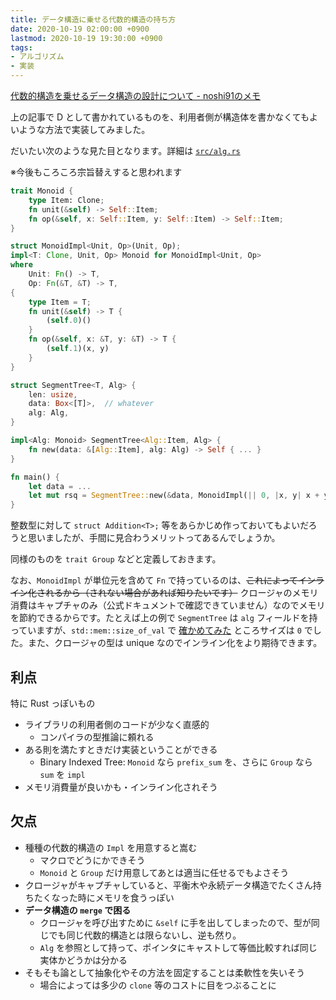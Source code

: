 ```yaml
---
title: データ構造に乗せる代数的構造の持ち方
date: 2020-10-19 02:00:00 +0900
lastmod: 2020-10-19 19:30:00 +0900
tags:
- アルゴリズム
- 実装
---
```


[代数的構造を乗せるデータ構造の設計について - noshi91のメモ](https://noshi91.hatenablog.com/entry/2020/04/22/212649)

上の記事で D として書かれているものを、利用者側が構造体を書かなくてもよいような方法で実装してみました。

だいたい次のような見た目となります。詳細は [`src/alg.rs`](https://github.com/shino16/cpr/blob/main/src/alg.rs)

※今後もころころ宗旨替えすると思われます

```rust
trait Monoid {
    type Item: Clone;
    fn unit(&self) -> Self::Item;
    fn op(&self, x: Self::Item, y: Self::Item) -> Self::Item;
}

struct MonoidImpl<Unit, Op>(Unit, Op);
impl<T: Clone, Unit, Op> Monoid for MonoidImpl<Unit, Op>
where
    Unit: Fn() -> T,
    Op: Fn(&T, &T) -> T,
{
    type Item = T;
    fn unit(&self) -> T {
        (self.0)()
    }
    fn op(&self, x: &T, y: &T) -> T {
        (self.1)(x, y)
    }
}

struct SegmentTree<T, Alg> {
    len: usize,
    data: Box<[T]>,  // whatever
    alg: Alg,
}

impl<Alg: Monoid> SegmentTree<Alg::Item, Alg> {
    fn new(data: &[Alg::Item], alg: Alg) -> Self { ... }
}

fn main() {
    let data = ...
    let mut rsq = SegmentTree::new(&data, MonoidImpl(|| 0, |x, y| x + y));
}
```

整数型に対して `struct Addition<T>;` 等をあらかじめ作っておいてもよいだろうと思いましたが、手間に見合わうメリットってあるんでしょうか。

同様のものを `trait Group` などと定義しておきます。

なお、`MonoidImpl` が単位元を含めて `Fn` で持っているのは、~~これによってインライン化されるから（されない場合があれば知りたいです）~~ クロージャのメモリ消費はキャプチャのみ（公式ドキュメントで確認できていません）なのでメモリを節約できるからです。たとえば上の例で `SegmentTree` は `alg` フィールドを持っていますが、`std::mem::size_of_val` で [確かめてみた](https://judge.yosupo.jp/submission/27360) ところサイズは `0` でした。また、クロージャの型は unique なのでインライン化をより期待できます。

## 利点

特に Rust っぽいもの

* ライブラリの利用者側のコードが少なく直感的
  * コンパイラの型推論に頼れる
* ある則を満たすときだけ実装ということができる
  * Binary Indexed Tree: `Monoid` なら `prefix_sum` を、さらに `Group` なら `sum` を `impl`
* メモリ消費量が良いかも・インライン化されそう

## 欠点

* 種種の代数的構造の `Impl` を用意すると嵩む
  * マクロでどうにかできそう
  * `Monoid` と `Group` だけ用意してあとは適当に任せるでもよさそう
* クロージャがキャプチャしていると、平衡木や永続データ構造でたくさん持ちたくなった時にメモリを食うっぽい
* **データ構造の `merge` で困る**
  * クロージャを呼び出すために `&self` に手を出してしまったので、型が同じでも同じ代数的構造とは限らないし、逆も然り。
  * `Alg` を参照として持って、ポインタにキャストして等価比較すれば同じ実体かどうかは分かる
* そもそも論として抽象化やその方法を固定することは柔軟性を失いそう
  * 場合によっては多少の `clone` 等のコストに目をつぶることに
